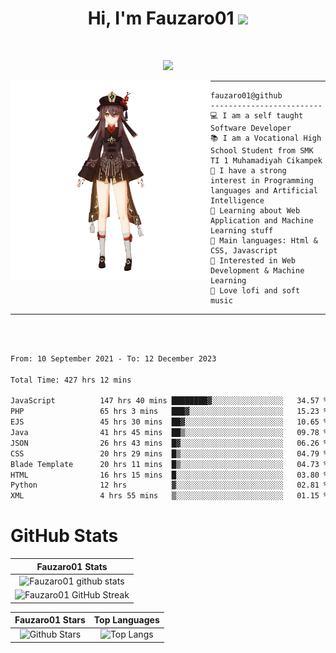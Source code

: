 <h1 align="center">
Hi, I'm Fauzaro01
  <img src="https://media.giphy.com/media/hvRJCLFzcasrR4ia7z/giphy.gif" width="30"></h1>
<br/>

<p align="center">
  <a href="https://github.com/DenverCoder1/readme-typing-svg"><img src="https://readme-typing-svg.herokuapp.com?lines=zZz;Full+Stack+Web+Developer;Student;Software%20Develover;Always%20learning%20new%20things&center=true&width=380&height=45"></a>
</p>

<img align="left" src="/assets/icon2.png" alt="Zeen" width="320" height="320" />
<hr>

```
fauzaro01@github
-------------------------
💻 I am a self taught Software Developer
📚 I am a Vocational High School Student from SMK TI 1 Muhamadiyah Cikampek
📝 I have a strong interest in Programming languages and Artificial Intelligence
🌱 Learning about Web Application and Machine Learning stuff
🌟 Main languages: Html & CSS, Javascript
🚩 Interested in Web Development & Machine Learning
🎵 Love lofi and soft music
```

<hr>
<br>
<br>
<div align="left">
<!--START_SECTION:waka-->

```txt
From: 10 September 2021 - To: 12 December 2023

Total Time: 427 hrs 12 mins

JavaScript          147 hrs 40 mins ████████▓░░░░░░░░░░░░░░░░   34.57 %
PHP                 65 hrs 3 mins   ███▓░░░░░░░░░░░░░░░░░░░░░   15.23 %
EJS                 45 hrs 30 mins  ██▓░░░░░░░░░░░░░░░░░░░░░░   10.65 %
Java                41 hrs 45 mins  ██▒░░░░░░░░░░░░░░░░░░░░░░   09.78 %
JSON                26 hrs 43 mins  █▓░░░░░░░░░░░░░░░░░░░░░░░   06.26 %
CSS                 20 hrs 29 mins  █▒░░░░░░░░░░░░░░░░░░░░░░░   04.79 %
Blade Template      20 hrs 11 mins  █▒░░░░░░░░░░░░░░░░░░░░░░░   04.73 %
HTML                16 hrs 15 mins  █░░░░░░░░░░░░░░░░░░░░░░░░   03.80 %
Python              12 hrs          ▓░░░░░░░░░░░░░░░░░░░░░░░░   02.81 %
XML                 4 hrs 55 mins   ▒░░░░░░░░░░░░░░░░░░░░░░░░   01.15 %
```

<!--END_SECTION:waka-->
</div>

# GitHub Stats

|                                                            Fauzaro01 Stats                                                            |
| :--------------------------------------------------------------------------------------------------------------------------------------------: |
|        ![Fauzaro01 github stats](https://github-readme-stats.vercel.app/api?username=Fauzaro01&show_icons=true&theme=algolia)        |
|              ![Fauzaro01 GitHub Streak](https://github-readme-streak-stats.herokuapp.com/?user=Fauzaro01&theme=algolia)              |

|                                                                                              Fauzaro01 Stars                                                                                              |                                                           Top Languages                                                           |
| :----------------------------------------------------------------------------------------------------------------------------------------------------------------------------------------------------------------: | :-------------------------------------------------------------------------------------------------------------------------------: |
| ![Github Stars](https://github-readme-stats.vercel.app/api?username=Fauzaro01&show_icons=true&locale=en&count_private=true&hide_rank=true&custom_title=My%20GitHub%20Stats&disable_animations=true&theme=algolia) | ![Top Langs](https://github-readme-stats.vercel.app/api/top-langs/?username=Fauzaro01&langs_count=8&theme=algolia&layout=compact) |

